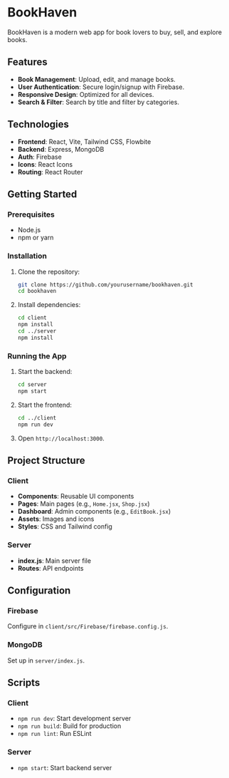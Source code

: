 # BookHaven

BookHaven is a modern web app for book lovers to buy, sell, and explore books.

## Features

- **Book Management**: Upload, edit, and manage books.
- **User Authentication**: Secure login/signup with Firebase.
- **Responsive Design**: Optimized for all devices.
- **Search & Filter**: Search by title and filter by categories.

## Technologies

- **Frontend**: React, Vite, Tailwind CSS, Flowbite
- **Backend**: Express, MongoDB
- **Auth**: Firebase
- **Icons**: React Icons
- **Routing**: React Router

## Getting Started

### Prerequisites

- Node.js
- npm or yarn

### Installation

1. Clone the repository:
    ```sh
    git clone https://github.com/yourusername/bookhaven.git
    cd bookhaven
    ```

2. Install dependencies:
    ```sh
    cd client
    npm install
    cd ../server
    npm install
    ```

### Running the App

1. Start the backend:
    ```sh
    cd server
    npm start
    ```

2. Start the frontend:
    ```sh
    cd ../client
    npm run dev
    ```

3. Open `http://localhost:3000`.

## Project Structure

### Client

- **Components**: Reusable UI components
- **Pages**: Main pages (e.g., `Home.jsx`, `Shop.jsx`)
- **Dashboard**: Admin components (e.g., `EditBook.jsx`)
- **Assets**: Images and icons
- **Styles**: CSS and Tailwind config

### Server

- **index.js**: Main server file
- **Routes**: API endpoints

## Configuration

### Firebase

Configure in `client/src/Firebase/firebase.config.js`.

### MongoDB

Set up in `server/index.js`.

## Scripts

### Client

- `npm run dev`: Start development server
- `npm run build`: Build for production
- `npm run lint`: Run ESLint

### Server

- `npm start`: Start backend server
